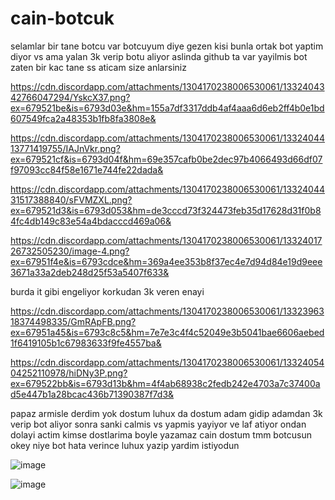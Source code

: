 # cain-botcuk
selamlar bir tane botcu var botcuyum diye gezen kisi bunla ortak bot yaptim diyor vs ama yalan 3k verip botu aliyor aslinda github ta var yayilmis bot zaten bir kac tane ss aticam size anlarsiniz





https://cdn.discordapp.com/attachments/1304170238006530061/1332404342766047294/YskcX37.png?ex=679521be&is=6793d03e&hm=155a7df3317ddb4af4aaa6d6eb2ff4b0e1bd607549fca2a48353b1fb8fa3808e&






https://cdn.discordapp.com/attachments/1304170238006530061/1332404413771419755/IAJnVkr.png?ex=679521cf&is=6793d04f&hm=69e357cafb0be2dec97b4066493d66df07f97093cc84f58e1671e744fe22dada&









https://cdn.discordapp.com/attachments/1304170238006530061/1332404431517388840/sFVMZXL.png?ex=679521d3&is=6793d053&hm=de3cccd73f324473feb35d17628d31f0b84fc4db149c83e54a4bdacccd469a06&








https://cdn.discordapp.com/attachments/1304170238006530061/1332401726732505230/image-4.png?ex=67951f4e&is=6793cdce&hm=369a4ee353b8f37ec4e7d94d84e19d9eee3671a33a2deb248d25f53a5407f633&




burda it gibi engeliyor korkudan 3k veren enayi

https://cdn.discordapp.com/attachments/1304170238006530061/1332396318374498335/GmRApFB.png?ex=67951a45&is=6793c8c5&hm=7e7e3c4f4c52049e3b5041bae6606aebed1f6419105b1c67983633f9fe4557ba&







https://cdn.discordapp.com/attachments/1304170238006530061/1332405404252110978/hiDNy3P.png?ex=679522bb&is=6793d13b&hm=4f4ab68938c2fedb242e4703a7c37400ad5e447b1a28bcac436b71390387f7d3&




papaz armisle derdim yok dostum luhux da dostum adam gidip adamdan 3k verip bot aliyor sonra sanki calmis vs yapmis yayiyor ve laf atiyor ondan dolayi actim kimse dostlarima boyle yazamaz
cain dostum tmm botcusun okey niye bot hata verince luhux yazip yardim istiyodun 




![image](https://github.com/user-attachments/assets/abc35ab4-3ba9-43fb-9567-1f90dca57d21)






![image](https://github.com/user-attachments/assets/d7b81e8a-de28-4066-a982-d964da805211)










